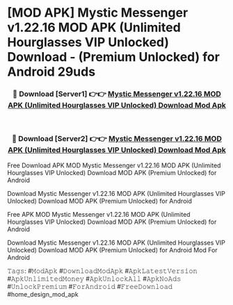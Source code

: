# [MOD APK] Mystic Messenger v1.22.16 MOD APK (Unlimited Hourglasses VIP Unlocked) Download - (Premium Unlocked) for Android 29uds



<div align="center">
<h3>🔴 Download [Server1] 👉👉 <a href="https://momento.my/?title=Mystic_Messenger_v1.22.16_MOD_APK_(Unlimited_Hourglasses_VIP_Unlocked)_Download">Mystic Messenger v1.22.16 MOD APK (Unlimited Hourglasses VIP Unlocked) Download Mod Apk</a></h3><br>

<h3>🔴 Download [Server2] 👉👉 <a href="https://momento.my/?title=Mystic_Messenger_v1.22.16_MOD_APK_(Unlimited_Hourglasses_VIP_Unlocked)_Download">Mystic Messenger v1.22.16 MOD APK (Unlimited Hourglasses VIP Unlocked) Download Mod Apk</a></h3>
</div>



Free Download APK MOD Mystic Messenger v1.22.16 MOD APK (Unlimited Hourglasses VIP Unlocked) Download MOD APK (Premium Unlocked) for Android

Download Mystic Messenger v1.22.16 MOD APK (Unlimited Hourglasses VIP Unlocked) Download MOD APK (Premium Unlocked) for Android

Free APK MOD Mystic Messenger v1.22.16 MOD APK (Unlimited Hourglasses VIP Unlocked) Download MOD APK (Premium Unlocked) for Android

Download Mystic Messenger v1.22.16 MOD APK (Unlimited Hourglasses VIP Unlocked) Download MOD APK (Premium Unlocked) for Android Mod For Android

𝚃𝚊𝚐𝚜: #𝙼𝚘𝚍𝙰𝚙𝚔 #𝙳𝚘𝚠𝚗𝚕𝚘𝚊𝚍𝙼𝚘𝚍𝙰𝚙𝚔 #𝙰𝚙𝚔𝙻𝚊𝚝𝚎𝚜𝚝𝚅𝚎𝚛𝚜𝚒𝚘𝚗 #𝙰𝚙𝚔𝚄𝚗𝚕𝚒𝚖𝚒𝚝𝚎𝚍𝙼𝚘𝚗𝚎𝚢 #𝙰𝚙𝚔𝚄𝚗𝚕𝚘𝚌𝚔𝙰𝚕𝚕 #𝙰𝚙𝚔𝙽𝚘𝙰𝚍𝚜 #𝚄𝚗𝚕𝚘𝚌𝚔𝙿𝚛𝚎𝚖𝚒𝚞𝚖 #𝙵𝚘𝚛𝙰𝚗𝚍𝚛𝚘𝚒𝚍 #𝙵𝚛𝚎𝚎𝙳𝚘𝚠𝚗𝚕𝚘𝚊𝚍 #home_design_mod_apk

